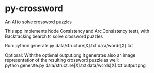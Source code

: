 # py-crossword
An AI to solve crossword puzzles

This app implements Node Consistency and Arc Consistency tests, with Backtracking Search to solve crossword puzzles.<br>

Run: python generate.py data/structure[X].txt data/words[X].txt

Optional: With the optional output.png it generates also an image representation of the resulting crossword puzzle as well:<br>
python generate.py data/structure[X].txt data/words[X].txt output.png
